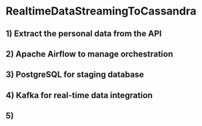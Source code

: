 # RealtimeDataStreamingToCassandra
## 1) Extract the personal data from the API
## 2) Apache Airflow to manage orchestration
## 3) PostgreSQL for staging database
## 4) Kafka for real-time data integration
## 5) 
